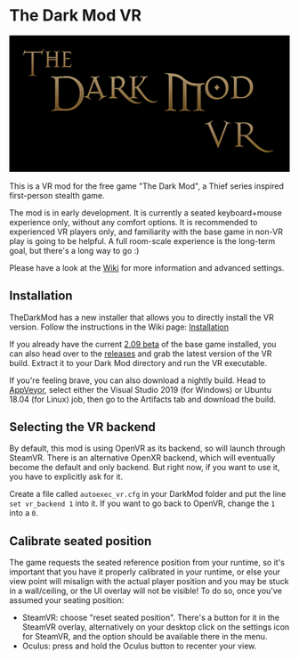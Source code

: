 # The Dark Mod VR

![The Dark Mod VR][logo]

This is a VR mod for the free game "The Dark Mod", a Thief series inspired first-person stealth game.

The mod is in early development. It is currently a seated keyboard+mouse experience only, without any comfort options. It is recommended to experienced VR players only, and familiarity with the base game in non-VR play is going to be helpful. A full room-scale experience is the long-term goal, but there's a long way to go :)

Please have a look at the [Wiki](https://github.com/fholger/thedarkmodvr/wiki) for more information and advanced settings.

## Installation

TheDarkMod has a new installer that allows you to directly install the VR version. Follow the instructions in the Wiki page: [Installation](https://github.com/fholger/thedarkmodvr/wiki/Installation)

If you already have the current [2.09 beta](https://forums.thedarkmod.com/index.php?/topic/20691-beta-testing-209/) of the base game installed, you can also head over to the [releases](https://github.com/fholger/thedarkmodvr/releases) and grab the latest version of the VR build. Extract it to your Dark Mod directory and run the VR executable.

If you're feeling brave, you can also download a nightly build. Head to [AppVeyor](https://ci.appveyor.com/project/fholger/thedarkmodvr), select either the Visual Studio 2019 (for Windows) or Ubuntu 18.04 (for Linux) job, then go to the Artifacts tab and download the build.

## Selecting the VR backend

By default, this mod is using OpenVR as its backend, so will launch through SteamVR. There is an alternative OpenXR backend, which will eventually become the default and only backend. But right now, if you want to use it, you have to explicitly ask for it.

Create a file called `autoexec_vr.cfg` in your DarkMod folder and put the line `set vr_backend 1` into it. If you want to go back to OpenVR, change the `1` into a `0`.

## Calibrate seated position

The game requests the seated reference position from your runtime, so it's important that you have it properly calibrated in your runtime, or else your view point will misalign with the actual player position and you may be stuck in a wall/ceiling, or the UI overlay will not be visible! To do so, once you've assumed your seating position:

* SteamVR: choose "reset seated position". There's a button for it in the SteamVR overlay, alternatively on your desktop click on the settings icon for SteamVR, and the option should be available there in the menu.
* Oculus: press and hold the Oculus button to recenter your view.

[logo]: https://github.com/fholger/thedarkmodvr/raw/master/thedarkmodvr.png
